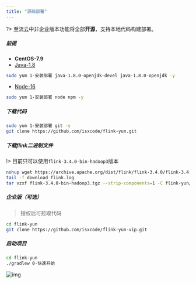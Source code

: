 ```yaml
---
title: "源码部署"
---
```


?> 至流云中非企业版本功能将全部**开源**，支持本地代码构建部署。

##### 前提

- **CentOS-7.9**
- [Java-1.8](https://ispong.isxcode.com/spring/java/java%20%E5%AE%89%E8%A3%85/)

```bash
sudo yum 1-安装部署 java-1.8.0-openjdk-devel java-1.8.0-openjdk -y 
```

- [Node-16](https://ispong.isxcode.com/react/nodejs/nodejs%20%E5%AE%89%E8%A3%85/)

```bash
sudo yum 1-安装部署 node npm -y
```

##### 下载代码

```bash
sudo yum 1-安装部署 git -y
git clone https://github.com/isxcode/flink-yun.git
```

##### 下载flink二进制文件

!> 目前只可以使用`flink-3.4.0-bin-hadoop3`版本

```bash
nohup wget https://archive.apache.org/dist/flink/flink-3.4.0/flink-3.4.0-bin-hadoop3.tgz >> download_flink.log 2>&1 &  
tail -f download_flink.log
tar vzxf flink-3.4.0-bin-hadoop3.tgz --strip-components=1 -C flink-yun/flink-yun-dist/src/main/flink-min
```

##### 企业版（可选）

> 授权后可拉取代码

```bash
cd flink-yun
git clone https://github.com/isxcode/flink-yun-vip.git
```

##### 启动项目

```bash
cd flink-yun
./gradlew 0-快速开始
```

![img](https://img.isxcode.com/picgo/20230527155307.png)